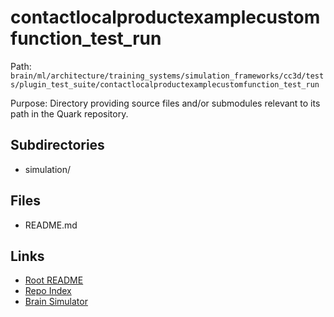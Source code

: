 # contactlocalproductexamplecustomfunction_test_run

Path: `brain/ml/architecture/training_systems/simulation_frameworks/cc3d/tests/plugin_test_suite/contactlocalproductexamplecustomfunction_test_run`

Purpose: Directory providing source files and/or submodules relevant to its path in the Quark repository.

## Subdirectories
- simulation/

## Files
- README.md

## Links
- [Root README](../../../../../../../../README.md)
- [Repo Index](../../../../../../../../repo_index.json)
- [Brain Simulator](../../../../../../../../brain/architecture/brain_simulator.py)
